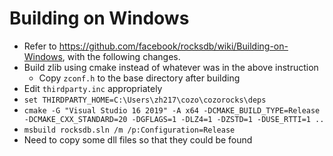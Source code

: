 # Building on Windows

* Refer to https://github.com/facebook/rocksdb/wiki/Building-on-Windows, with the following changes.
* Build zlib using cmake instead of whatever was in the above instruction
  * Copy `zconf.h` to the base directory after building
* Edit `thirdparty.inc` appropriately
* `set THIRDPARTY_HOME=C:\Users\zh217\cozo\cozorocks\deps`
* `cmake -G "Visual Studio 16 2019" -A x64 -DCMAKE_BUILD_TYPE=Release -DCMAKE_CXX_STANDARD=20 -DGFLAGS=1 -DLZ4=1 -DZSTD=1 -DUSE_RTTI=1 ..`
* `msbuild rocksdb.sln /m /p:Configuration=Release`
* Need to copy some dll files so that they could be found